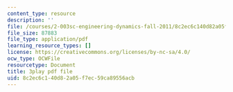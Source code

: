 ```yaml
---
content_type: resource
description: ''
file: /courses/2-003sc-engineering-dynamics-fall-2011/8c2ec6c140d82a05f7ec59ca89556acb_p9DHjoLS3GA.pdf
file_size: 87883
file_type: application/pdf
learning_resource_types: []
license: https://creativecommons.org/licenses/by-nc-sa/4.0/
ocw_type: OCWFile
resourcetype: Document
title: 3play pdf file
uid: 8c2ec6c1-40d8-2a05-f7ec-59ca89556acb
---
```


